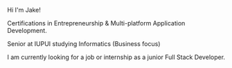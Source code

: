 Hi I'm Jake!

Certifications in Entrepreneurship & Multi-platform Application Development.

Senior at IUPUI studying Informatics (Business focus)

I am currently looking for a job or internship as a junior Full Stack Developer.
